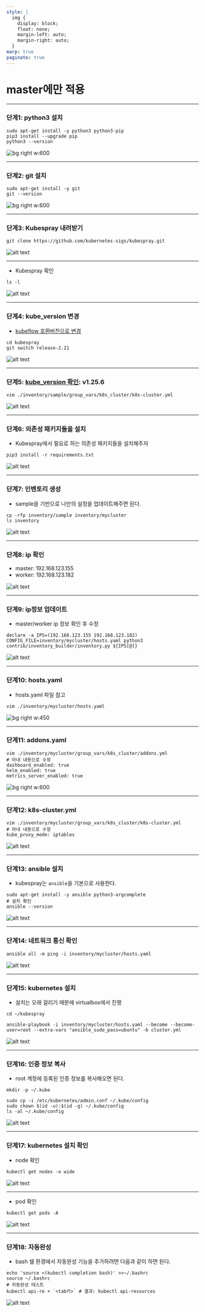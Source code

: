 ```yaml
---
style: |
  img {
    display: block;
    float: none;
    margin-left: auto;
    margin-right: auto;
  }
marp: true
paginate: true
---
```

# master에만 적용 

---
### 단계1: python3 설치 
```shell
sudo apt-get install -y python3 python3-pip
pip3 install --upgrade pip
python3 --version
```
![bg right w:600](./img/image-24.png)

---
### 단계2: git 설치 
```shell
sudo apt-get install -y git
git --version
```
![bg right w:600](./img/image-25.png)

---
### 단계3: Kubespray 내려받기
```shell
git clone https://github.com/kubernetes-sigs/kubespray.git
```
![alt text](./img/image-26.png)

---
- Kubespray 확인
```shell
ls -l
```
![alt text](./img/image-27.png)

---
### 단계4: kube_version 변경 
- [kubeflow 호환버전으로 변경](https://www.kubeflow.org/docs/releases/kubeflow-1.8/)
```shell
cd kubespray
git switch release-2.21
```
![alt text](./img/image-28.png)

---
### 단계5: [kube_version 확인](https://github.com/kubernetes-sigs/kubespray/blob/release-2.21/inventory/sample/group_vars/k8s_cluster/k8s-cluster.yml): v1.25.6
```shell
vim ./inventory/sample/group_vars/k8s_cluster/k8s-cluster.yml
```
![alt text](./img/image-29.png)

---
### 단계6: 의존성 패키지들을 설치
- Kubespray에서 필요로 하는 의존성 패키지들을 설치해주자
```shell
pip3 install -r requirements.txt
```
![alt text](./img/image-30.png)

---
### 단계7: 인벤토리 생성
- sample을 기반으로 나만의 설정을 업데이트해주면 된다.
```shell
cp -rfp inventory/sample inventory/mycluster
ls inventory
```
![alt text](./img/image-31.png)

---
### 단계8: ip 확인
- master: 192.168.123.155
- worker: 192.168.123.182 

![alt text](./img/image-32.png)

---
### 단계9: ip정보 업데이트
- master/worker ip 정보 확인 후 수정
```shell
declare -a IPS=(192.168.123.155 192.168.123.182)
CONFIG_FILE=inventory/mycluster/hosts.yaml python3 contrib/inventory_builder/inventory.py ${IPS[@]}
```
![alt text](./img/image-33.png)

---
### 단계10: hosts.yaml
- hosts.yaml 파일 참고 
```shell
vim ./inventory/mycluster/hosts.yaml
```
![bg right w:450](./img/image-34.png)

---
### 단계11: addons.yaml
```shell
vim ./inventory/mycluster/group_vars/k8s_cluster/addons.yml
# 아내 내용으로 수정 
dashboard_enabled: true
helm_enabled: true
metrics_server_enabled: true
```
![bg right w:600](./img/image-35.png)

---
### 단계12: k8s-cluster.yml
```shell
vim ./inventory/mycluster/group_vars/k8s_cluster/k8s-cluster.yml
# 아내 내용으로 수정
kube_proxy_mode: iptables
```
![alt text](./img/image-36.png)

---
### 단계13: ansible 설치
- kubespray는 `ansible`을 기본으로 사용한다.
```shell
sudo apt-get install -y ansible python3-argcomplete
# 설치 확인 
ansible --version
```
![alt text](./img/image-37.png)

---
### 단계14: 네트워크 통신 확인 
```shell
ansible all -m ping -i inventory/mycluster/hosts.yaml
```
![alt text](./img/image-38.png)

---
### 단계15: kubernetes 설치 
- 설치는 오래 걸리기 때문에 virtualbox에서 진행 
```shell
cd ~/kubespray

ansible-playbook -i inventory/mycluster/hosts.yaml --become --become-user=root --extra-vars "ansible_sudo_pass=ubuntu" -b cluster.yml
```
![alt text](./img/image-39.png)

---
### 단계16: 인증 정보 복사
- root 계정에 등록된 인증 정보를 복사해오면 된다.
```shell
mkdir -p ~/.kube

sudo cp -i /etc/kubernetes/admin.conf ~/.kube/config
sudo chown $(id -u):$(id -g) ~/.kube/config
ls -al ~/.kube/config
```
![alt text](./img/image-40.png)

---
### 단계17: kubernetes 설치 확인
- node 확인  
```shell
kubectl get nodes -o wide
```
![alt text](./img/image-41.png)

---
- pod 확인 
```shell
kubectl get pods -A
```
![alt text](./img/image-42.png)

---
### 단계18: 자동완성
- bash 쉘 환경에서 자동완성 기능을 추가하려면 다음과 같이 하면 된다.
```shell
echo 'source <(kubectl completion bash)' >>~/.bashrc
source ~/.bashrc
# 자동완성 테스트 
kubectl api-re + `<tab키>` # 결과: kubectl api-resources
```
![alt text](./img/image-43.png)










